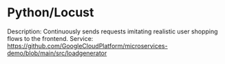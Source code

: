 # Python/Locust

Description: Continuously sends requests imitating realistic user shopping flows to the frontend.
Service: https://github.com/GoogleCloudPlatform/microservices-demo/blob/main/src/loadgenerator